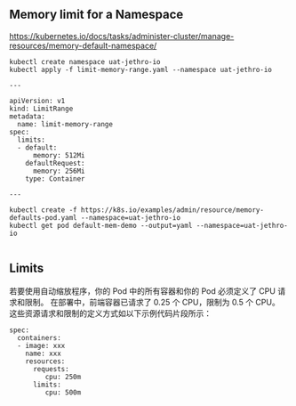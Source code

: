 ## Memory limit for a Namespace
https://kubernetes.io/docs/tasks/administer-cluster/manage-resources/memory-default-namespace/  
```
kubectl create namespace uat-jethro-io
kubectl apply -f limit-memory-range.yaml --namespace uat-jethro-io

---

apiVersion: v1
kind: LimitRange
metadata:
  name: limit-memory-range
spec: 
  limits:
  - default: 
      memory: 512Mi
    defaultRequest:
      memory: 256Mi
    type: Container
    
---

kubectl create -f https://k8s.io/examples/admin/resource/memory-defaults-pod.yaml --namespace=uat-jethro-io
kubectl get pod default-mem-demo --output=yaml --namespace=uat-jethro-io
    
```





## Limits
若要使用自动缩放程序，你的 Pod 中的所有容器和你的 Pod 必须定义了 CPU 请求和限制。
在部署中，前端容器已请求了 0.25 个 CPU，限制为 0.5 个 CPU。 这些资源请求和限制的定义方式如以下示例代码片段所示：  
```
spec: 
  containers:
  - image: xxx
    name: xxx
    resources:
      requests:
         cpu: 250m
      limits:
         cpu: 500m
```     
